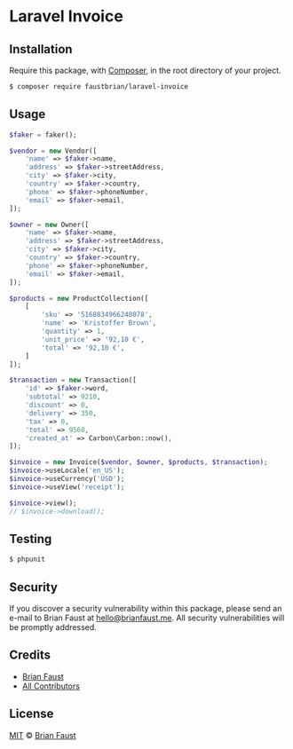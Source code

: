 # Laravel Invoice

## Installation

Require this package, with [Composer](https://getcomposer.org/), in the root directory of your project.

``` bash
$ composer require faustbrian/laravel-invoice
```

## Usage

``` php
$faker = faker();

$vendor = new Vendor([
    'name' => $faker->name,
    'address' => $faker->streetAddress,
    'city' => $faker->city,
    'country' => $faker->country,
    'phone' => $faker->phoneNumber,
    'email' => $faker->email,
]);

$owner = new Owner([
    'name' => $faker->name,
    'address' => $faker->streetAddress,
    'city' => $faker->city,
    'country' => $faker->country,
    'phone' => $faker->phoneNumber,
    'email' => $faker->email,
]);

$products = new ProductCollection([
    [
        'sku' => '5168834966240078',
        'name' => 'Kristoffer Brown',
        'quantity' => 1,
        'unit_price' => '92,10 €',
        'total' => '92,10 €',
    ]
]);

$transaction = new Transaction([
    'id' => $faker->word,
    'subtotal' => 9210,
    'discount' => 0,
    'delivery' => 350,
    'tax' => 0,
    'total' => 9560,
    'created_at' => Carbon\Carbon::now(),
]);

$invoice = new Invoice($vendor, $owner, $products, $transaction);
$invoice->useLocale('en_US');
$invoice->useCurrency('USD');
$invoice->useView('receipt');

$invoice->view();
// $invoice->download();
```

## Testing

``` bash
$ phpunit
```

## Security

If you discover a security vulnerability within this package, please send an e-mail to Brian Faust at hello@brianfaust.me. All security vulnerabilities will be promptly addressed.

## Credits

- [Brian Faust](https://github.com/faustbrian)
- [All Contributors](../../contributors)

## License

[MIT](LICENSE) © [Brian Faust](https://brianfaust.me)
